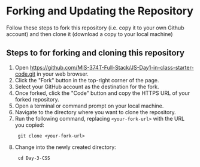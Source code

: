 # Forking and Updating the Repository
Follow these steps to fork this repository (i.e. copy it to your own Github account) and then clone it (download a copy to your local machine) 

## Steps to for forking and cloning this repository
1. Open https://github.com/MIS-374T-Full-Stack/JS-Day1-in-class-starter-code.git in your web browser.
2. Click the "Fork" button in the top-right corner of the page.
3. Select your GitHub account as the destination for the fork.
4. Once forked, click the "Code" button and copy the HTTPS URL of your forked repository.
5. Open a terminal or command prompt on your local machine.
6. Navigate to the directory where you want to clone the repository.
7. Run the following command, replacing `<your-fork-url>` with the URL you copied:
    ```
     git clone <your-fork-url>
    ```
8. Change into the newly created directory:
    ```
     cd Day-3-CSS
    ```
